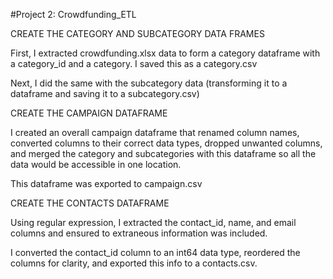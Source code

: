 
#Project 2: Crowdfunding_ETL


CREATE THE CATEGORY AND SUBCATEGORY DATA FRAMES

First, I extracted crowdfunding.xlsx data to form a category dataframe with a category_id and a category. I saved this as a category.csv

Next, I did the same with the subcategory data (transforming it to a dataframe and saving it to a subcategory.csv)


CREATE THE CAMPAIGN DATAFRAME

I created an overall campaign dataframe that renamed column names, converted columns to their correct data types, dropped unwanted columns, and merged the category and subcategories with this dataframe so all the data would be accessible in one location.

This dataframe was exported to campaign.csv

CREATE THE CONTACTS DATAFRAME

Using regular expression, I extracted the contact_id, name, and email columns and ensured to extraneous information was included.

I converted the contact_id column to an int64 data type, reordered the columns for clarity, and exported this info to a contacts.csv. 

